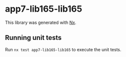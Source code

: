 # app7-lib165-lib165

This library was generated with [Nx](https://nx.dev).

## Running unit tests

Run `nx test app7-lib165-lib165` to execute the unit tests.
